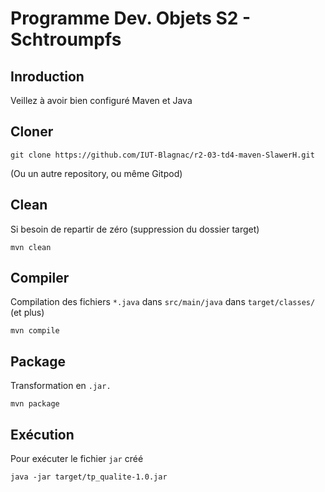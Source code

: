 # Programme Dev. Objets S2 - Schtroumpfs

## Inroduction

Veillez à avoir bien configuré Maven et Java

## Cloner

```
git clone https://github.com/IUT-Blagnac/r2-03-td4-maven-SlawerH.git
```
(Ou un autre repository, ou même Gitpod)

## Clean

Si besoin de repartir de zéro (suppression du dossier target)
```
mvn clean
```

## Compiler

Compilation des fichiers `*.java` dans `src/main/java` dans `target/classes/` (et plus)

```
mvn compile
```

## Package

Transformation en `.jar.`

```
mvn package
```

## Exécution

Pour exécuter le fichier `jar` créé

```
java -jar target/tp_qualite-1.0.jar
```
